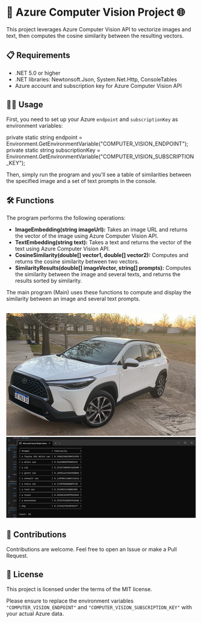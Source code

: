 # 🚀 Azure Computer Vision Project 🌐

This project leverages Azure Computer Vision API to vectorize images and text, then computes the cosine similarity between the resulting vectors.

## 📋 Requirements

- .NET 5.0 or higher
- .NET libraries: Newtonsoft.Json, System.Net.Http, ConsoleTables
- Azure account and subscription key for Azure Computer Vision API

## 🏃‍♂️ Usage

First, you need to set up your Azure `endpoint` and `subscriptionKey` as environment variables:


private static string endpoint = Environment.GetEnvironmentVariable("COMPUTER_VISION_ENDPOINT");
private static string subscriptionKey = Environment.GetEnvironmentVariable("COMPUTER_VISION_SUBSCRIPTION_KEY");

Then, simply run the program and you'll see a table of similarities between the specified image and a set of text prompts in the console.

## 🛠️ Functions
The program performs the following operations:

- **ImageEmbedding(string imageUrl):** Takes an image URL and returns the vector of the image using Azure Computer Vision API.
- **TextEmbedding(string text):** Takes a text and returns the vector of the text using Azure Computer Vision API.
- **CosineSimilarity(double[] vector1, double[] vector2):** Computes and returns the cosine similarity between two vectors.
- **SimilarityResults(double[] imageVector, string[] prompts):** Computes the similarity between the image and several texts, and returns the results sorted by similarity.

The main program (Main) uses these functions to compute and display the similarity between an image and several text prompts.

## 
![Example image](https://github.com/ppiova/Azure-ComputerVision-ImageRetrieval/blob/master/readmeImages/imageExample.png "image")
![Example image](https://github.com/ppiova/Azure-ComputerVision-ImageRetrieval/blob/master/readmeImages/TablePrompt-Similarity.png "Table")


## 👥 Contributions
Contributions are welcome. Feel free to open an Issue or make a Pull Request.

## 📄 License
This project is licensed under the terms of the MIT license.

Please ensure to replace the environment variables `"COMPUTER_VISION_ENDPOINT"` and `"COMPUTER_VISION_SUBSCRIPTION_KEY"` with your actual Azure data.

